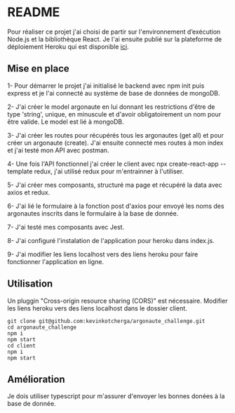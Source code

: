 # README

Pour réaliser ce projet j'ai choisi de partir sur l'environnement d’exécution Node.js et la bibliothèque React. Je l'ai ensuite publié sur la plateforme de déploiement Heroku qui est disponible [ici](https://argonaute-challenge.herokuapp.com/).

## Mise en place

1- Pour démarrer le projet j'ai initialisé le backend avec npm init puis express et je l'ai connecté au système de base de données de mongoDB.

2- J'ai créer le model argonaute en lui donnant les restrictions d'être de type 'string', unique, en minuscule et d'avoir obligatoirement un nom pour être valide. Le model est lié à mongoDB.

3- J'ai créer les routes pour récupérés tous les argonautes (get all) et pour créer un argonaute (create). J'ai ensuite connecté mes routes à mon index et j'ai testé mon API avec postman. 

4- Une fois l'API fonctionnel j'ai créer le client avec npx create-react-app --template redux, j'ai utilisé redux pour m'entrainner à l'utiliser. 

5- J'ai créer mes composants, structuré ma page et récupéré la data avec axios et redux.

6- J'ai lié le formulaire à la fonction post d'axios pour envoyé les noms des argonautes inscrits dans le formulaire à la base de donnée.

7- J'ai testé mes composants avec Jest.

8- J'ai configuré l'instalation de l'application pour heroku dans index.js.

9- J'ai modifier les liens localhost vers des liens heroku pour faire fonctionner l'application en ligne.

## Utilisation 
Un pluggin "Cross-origin resource sharing (CORS)" est nécessaire.
Modifier les liens heroku vers des liens localhost dans le dossier client.
```
git clone git@github.com:kevinkotcherga/argonaute_challenge.git
cd argonaute_challenge
npm i
npm start
cd client
npm i
npm start
```

## Amélioration

Je dois utiliser typescript pour m'assurer d'envoyer les bonnes donées à la base de donnée.
